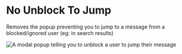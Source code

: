 # No Unblock To Jump

Removes the popup preventing you to jump to a message from a blocked/ignored user (eg: in search results)

![A modal popup telling you to unblock a user to jump their message](https://github.com/user-attachments/assets/0e4b859d-f3b3-4101-9a83-829afb473d1e)


